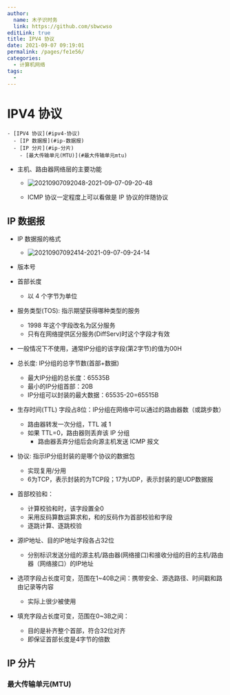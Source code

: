 ```yaml
---
author: 
  name: 木子识时务
  link: https://github.com/sbwcwso
editLink: true
title: IPV4 协议
date: 2021-09-07 09:19:01
permalink: /pages/fe1e56/
categories: 
  - 计算机网络
tags: 
  - 
---
```



# IPV4 协议

```markmap
- [IPV4 协议](#ipv4-协议)
  - [IP 数据报](#ip-数据报)
  - [IP 分片](#ip-分片)
    - [最大传输单元(MTU)](#最大传输单元mtu)
```

* 主机、路由器网络层的主要功能
  * ![20210907092048-2021-09-07-09-20-48](https://cdn.jsdelivr.net/gh/sbwcwso/PicBed@master/20210907092048-2021-09-07-09-20-48.png)

  * ICMP 协议一定程度上可以看做是 IP 协议的伴随协议

## IP 数据报

* IP 数据报的格式
  * ![20210907092414-2021-09-07-09-24-14](https://cdn.jsdelivr.net/gh/sbwcwso/PicBed@master/20210907092414-2021-09-07-09-24-14.png)

* 版本号
* 首部长度
  * 以 4 个字节为单位
* 服务类型(TOS): 指示期望获得哪种类型的服务
  * 1998 年这个字段改名为区分服务
  * 只有在网络提供区分服务(DiffServ)时这个字段才有效
* 一般情况下不使用，通常IP分组的该字段(第2字节)的值为00H
* 总长度: IP分组的总字节数(首部+数据)
  * 最大IP分组的总长度：65535B
  * 最小的IP分组首部：20B
  * IP分组可以封装的最大数据：65535-20=65515B
* 生存时间(TTL) 字段占8位：IP分组在网络中可以通过的路由器数（或跳步数）
  * 路由器转发一次分组，TTL 减 1
  * 如果 TTL=0，路由器则丢弃该 IP 分组
    * 路由器丢弃分组后会向源主机发送 ICMP 报文
* 协议: 指示IP分组封装的是哪个协议的数据包
  * 实现复用/分用
  * 6为TCP，表示封装的为TCP段；17为UDP，表示封装的是UDP数据报
* 首部校验和：
  * 计算校验和时，该字段置全0
  * 采用反码算数运算求和，和的反码作为首部校验和字段
  * 逐跳计算、逐跳校验
* 源IP地址、目的IP地址字段各占32位
  * 分别标识发送分组的源主机/路由器(网络接口)和接收分组的目的主机/路由器（网络接口）的IP地址

* 选项字段占长度可变，范围在1~40B之间：携带安全、源选路径、时间戳和路由记录等内容
  * 实际上很少被使用

* 填充字段占长度可变，范围在0~3B之间：
  * 目的是补齐整个首部，符合32位对齐
  * 即保证首部长度是4字节的倍数

## IP 分片

### 最大传输单元(MTU)


